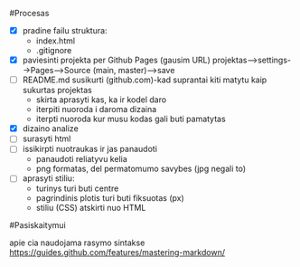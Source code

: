 #Procesas

- [x] pradine failu struktura:
  - index.html
  - .gitignore
- [x] paviesinti projekta per Github Pages (gausim URL) projektas-->settings-->Pages-->Source (main, master)-->save
- [ ] README.md susikurti (github.com)-kad suprantai kiti matytu kaip sukurtas projektas
  - skirta aprasyti kas, ka ir kodel daro
  - iterpiti nuoroda i daroma dizaina 
  - iterpti nuoroda kur musu kodas gali buti pamatytas
- [x] dizaino analize
- [ ] surasyti html
- [ ] issikirpti nuotraukas ir jas panaudoti
    - panaudoti reliatyvu kelia
    - png formatas, del permatomumo savybes (jpg negali to)
- [ ] aprasyti stiliu:
    - turinys turi buti centre
    - pagrindinis plotis turi buti fiksuotas (px)
    - stiliu (CSS) atskirti nuo HTML




#Pasiskaitymui

apie cia naudojama rasymo sintakse
https://guides.github.com/features/mastering-markdown/
